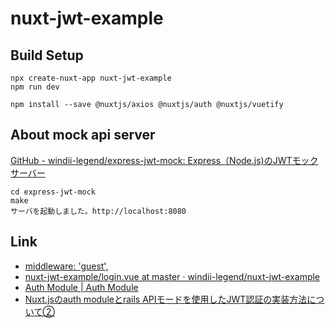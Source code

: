 # nuxt-jwt-example

## Build Setup

```shell
npx create-nuxt-app nuxt-jwt-example
npm run dev
```

```shell
npm install --save @nuxtjs/axios @nuxtjs/auth @nuxtjs/vuetify
```

## About mock api server

[GitHub \- windii\-legend/express\-jwt\-mock: Express（Node\.js\)のJWTモックサーバー](https://github.com/windii-legend/express-jwt-mock)

```
cd express-jwt-mock
make
サーバを起動しました。http://localhost:8080
```

## Link

* [middleware: 'guest',](https://tech.windii.jp/frontend/nuxt/nuxt-jwt-tutorial)
* [nuxt\-jwt\-example/login\.vue at master · windii\-legend/nuxt\-jwt\-example](https://github.com/windii-legend/nuxt-jwt-example/blob/master/pages/login.vue)
* [Auth Module \| Auth Module](https://auth.nuxtjs.org/)
* [Nuxt\.jsのauth moduleとrails APIモードを使用したJWT認証の実装方法について②](https://www.for-engineer.life/entry/nuxt-rails-jwt2/)
